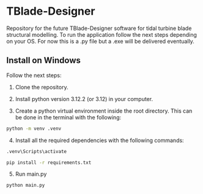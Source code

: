 # TBlade-Designer

Repository for the future TBlade-Designer software for tidal turbine blade structural modelling. To run the application follow the next steps depending on your OS. For now this is a .py file but a .exe will be delivered eventually.

## Install on Windows

Follow the next steps:

1. Clone the repository.

2. Install python version 3.12.2 (or 3.12) in your computer.

3. Create a python virtual environment inside the root directory. This can be done in the terminal with the following:

```bat
python -m venv .venv
```

4. Install all the required dependencies with the following commands:

```bat
.venv\Scripts\activate
```

```bat
pip install -r requirements.txt
```

5. Run main.py

```bat
python main.py
```

